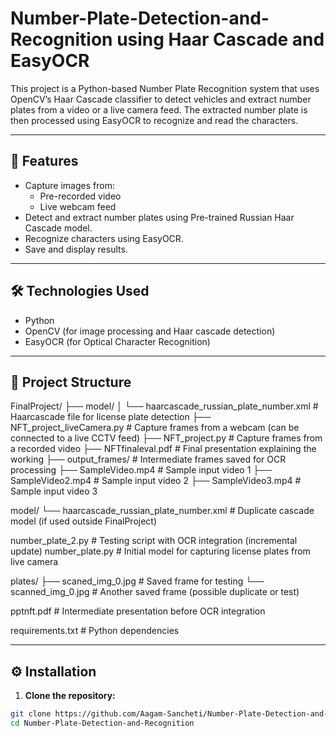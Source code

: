 # Number-Plate-Detection-and-Recognition using Haar Cascade and EasyOCR

This project is a Python-based Number Plate Recognition system that uses OpenCV’s Haar Cascade classifier to detect vehicles and extract number plates from a video or a live camera feed. The extracted number plate is then processed using EasyOCR to recognize and read the characters.

---

## 🚀 Features

- Capture images from:
  - Pre-recorded video
  - Live webcam feed
- Detect and extract number plates using Pre-trained Russian Haar Cascade model.
- Recognize characters using EasyOCR.
- Save and display results.

---

## 🛠 Technologies Used

- Python
- OpenCV (for image processing and Haar cascade detection)
- EasyOCR (for Optical Character Recognition)

---

## 📁 Project Structure

FinalProject/
├── model/
│   └── haarcascade_russian_plate_number.xml      # Haarcascade file for license plate detection
├── NFT_project_liveCamera.py                     # Capture frames from a webcam (can be connected to a live CCTV feed)
├── NFT_project.py                                # Capture frames from a recorded video
├── NFTfinaleval.pdf                              # Final presentation explaining the working
├── output_frames/                                # Intermediate frames saved for OCR processing
├── SampleVideo.mp4                               # Sample input video 1
├── SampleVideo2.mp4                              # Sample input video 2
├── SampleVideo3.mp4                              # Sample input video 3

model/
└── haarcascade_russian_plate_number.xml          # Duplicate cascade model (if used outside FinalProject)

number_plate_2.py                                  # Testing script with OCR integration (incremental update)
number_plate.py                                    # Initial model for capturing license plates from live camera

plates/
├── scaned_img_0.jpg                              # Saved frame for testing
└── scanned_img_0.jpg                             # Another saved frame (possible duplicate or test)

pptnft.pdf                                         # Intermediate presentation before OCR integration

requirements.txt                                   # Python dependencies

---

## ⚙️ Installation

1. **Clone the repository:**

```bash
git clone https://github.com/Aagam-Sancheti/Number-Plate-Detection-and-Recognition.git
cd Number-Plate-Detection-and-Recognition
